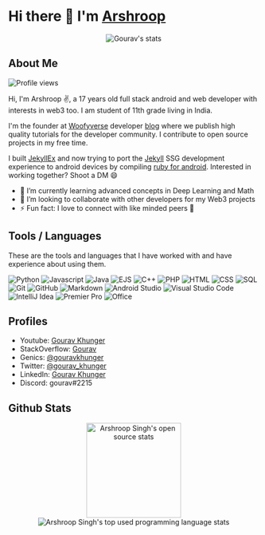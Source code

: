 # Hi there 👋 I'm [Arshroop](https://arshroop-singh.github.io/cleanfolio)

<p align="center">
    <img src="https://github-profile-trophy.vercel.app/?username=GouravKhunger&theme=darkhub&margin-w=15&margin-h=15&column=6&v=2" alt="Gourav's stats" />
</p>

## About Me

<img src="https://komarev.com/ghpvc/?username=GouravKhunger&label=Profile%20views&color=70a5fd&style=flat" alt="Profile views" />

Hi, I'm Arshroop ✌️, a 17 years old full stack android and web developer with interests in web3 too. I am student of 11th grade living in India.

I'm the founder at [Woofyverse](https://github.com/genicsblog) developer [blog](https://genicsblog.com) where we publish high quality tutorials for the developer community. I contribute to open source projects in my free time.

I built [JekyllEx](https://github.com/jekyllex) and now trying to port the [Jekyll](https://jekyllrb.com) SSG development experience to android devices by compiling [ruby for android](https://github.com/jekyllex/ruby-android). Interested in working together? Shoot a DM 😄

- 🌱 I’m currently learning advanced concepts in Deep Learning and Math
- 👯 I’m looking to collaborate with other developers for my Web3 projects
- ⚡ Fun fact: I love to connect with like minded peers 🚀

## Tools / Languages

These are the tools and languages that I have worked with and have experience about using them.

![Python](https://img.shields.io/badge/-Python-05122A?style=flat&logo=python)
![Javascript](https://img.shields.io/badge/-Javascript-05122A?style=flat&logo=Javascript)
![Java](https://img.shields.io/badge/-Java-05122A?style=flat&logo=Java)
![EJS](https://img.shields.io/badge/-ejs-05122A?style=flat&logo=ejs)
![C++](https://img.shields.io/badge/-C++-05122A?style=flat&logo=c%2B%2B)
![PHP](https://img.shields.io/badge/-PHP-05122A?style=flat&logo=php)
![HTML](https://img.shields.io/badge/-HTML-05122A?style=flat&logo=HTML5)
![CSS](https://img.shields.io/badge/-CSS-05122A?style=flat&logo=CSS3)
![SQL](https://img.shields.io/badge/-SQL-05122A?style=flat&logo=mysql)
![Git](https://img.shields.io/badge/-Git-05122A?style=flat&logo=git)
![GitHub](https://img.shields.io/badge/-GitHub-05122A?style=flat&logo=github)
![Markdown](https://img.shields.io/badge/-Markdown-05122A?style=flat&logo=markdown)
![Android Studio](https://img.shields.io/badge/-Android%20Studio-05122A?style=flat&logo=android-studio)
![Visual Studio Code](https://img.shields.io/badge/-Visual%20Studio%20Code-05122A?style=flat&logo=visual-studio-code&logoColor=007ACC)
![IntelliJ Idea](https://img.shields.io/badge/-IntelliJ%20Idea-05122A?style=flat&logo=intellij-idea)
![Premier Pro](https://img.shields.io/badge/-Premiere%20Pro-05122A?style=flat&logo=adobe-premiere%20pro)
![Office](https://img.shields.io/badge/-Office-05122A?style=flat&logo=microsoft-office&logoColor=D83B01)

## Profiles

- Youtube: [Gourav Khunger](https://www.youtube.com/gouravkhunger)
- StackOverflow: [Gourav](https://stackoverflow.com/users/9819031)
- Genics: [@gouravkhunger](https://genicsblog.com/author/gouravkhunger/)
- Twitter: [@gourav_khunger](https://twitter.com/gourav_khunger)
- LinkedIn: [Gourav Khunger](https://www.linkedin.com/in/gourav-khunger-584351216/)
- Discord: gourav#2215

## Github Stats

<p align="center">
    <img height="190" src="https://github-readme-stats.vercel.app/api?username=Arshroop-Singh&count_private=true&include_all_commits=true&show_icons=true&theme=tokyonight" alt="Arshroop Singh's open source stats" />
    <img src="https://github-readme-stats.vercel.app/api/top-langs/?username=Arshroop-Singh&langs_count=8&hide=c%2B%2B&layout=compact&theme=tokyonight" alt="Arshroop Singh's top used programming language stats" />
</p>
